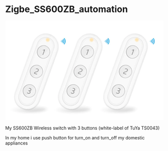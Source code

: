 # Zigbe_SS600ZB_automation
![alt text](https://github.com/alesoft73/Zigbe_SS600ZB_automation/blob/main/push_button.png)



My SS600ZB Wireless switch with 3 buttons (white-label of TuYa TS0043)

In my home i use push button for turn_on and turn_off my domestic appliances


